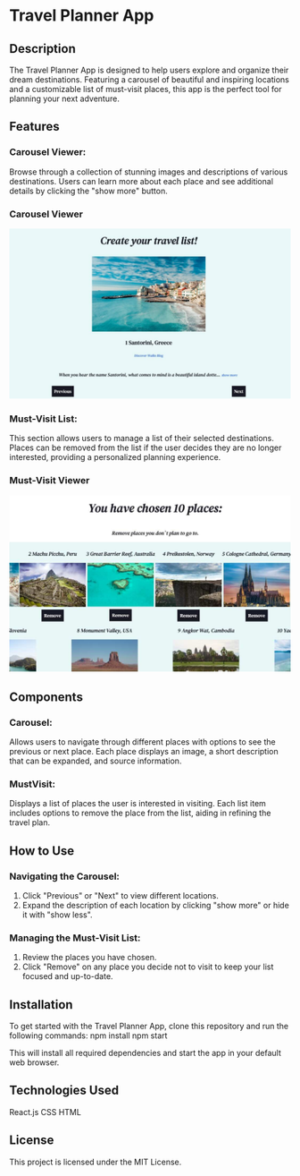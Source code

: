 # Travel Planner App

## Description

The Travel Planner App is designed to help users explore and organize their dream destinations. Featuring a carousel of beautiful and inspiring locations and a customizable list of must-visit places, this app is the perfect tool for planning your next adventure.

## 

## Features

### Carousel Viewer:
Browse through a collection of stunning images and descriptions of various destinations. Users can learn more about each place and see additional details by clicking the "show more" button.
### Carousel Viewer
![Carousel Viewer](screenshots/Carousel.jpg)

### Must-Visit List:
This section allows users to manage a list of their selected destinations. Places can be removed from the list if the user decides they are no longer interested, providing a personalized planning experience.
### Must-Visit Viewer
![Must-Visit Viewer](screenshots/List.jpg)


## Components

### Carousel:
Allows users to navigate through different places with options to see the previous or next place. Each place displays an image, a short description that can be expanded, and source information.

### MustVisit:
Displays a list of places the user is interested in visiting. Each list item includes options to remove the place from the list, aiding in refining the travel plan.

## How to Use

### Navigating the Carousel:

1. Click "Previous" or "Next" to view different locations.
2. Expand the description of each location by clicking "show more" or hide it with "show less".

### Managing the Must-Visit List:

1. Review the places you have chosen.
2. Click "Remove" on any place you decide not to visit to keep your list focused and up-to-date.

## Installation

To get started with the Travel Planner App, clone this repository and run the following commands: 
npm install
npm start

This will install all required dependencies and start the app in your default web browser.

## Technologies Used

React.js
CSS
HTML

## License

This project is licensed under the MIT License.

